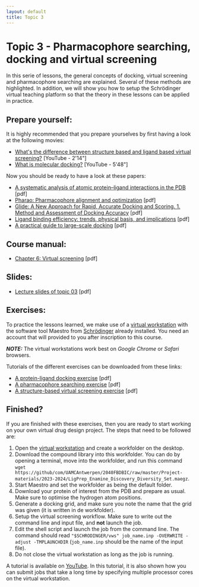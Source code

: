 ```yaml
---
layout: default
title: Topic 3
---
```


# Topic 3 - Pharmacophore searching, docking and virtual screening

In this serie of lessons, the general concepts of docking, virtual screening and pharmacophore searching are explained. Several of these methods are highlighted. In addition, we will show you how to setup the Schrödinger virtual teaching platform so that the theory in these lessons can be applied in practice.


## Prepare yourself:

It is highly recommended that you prepare yourselves by first having a look at the following movies:

- <a href="https://www.youtube.com/watch?v=fMbVB_huh28" target="_blank">What's the difference between structure based and ligand based virtual screening?</a> [YouTube - 2'14"]
- <a href="https://www.youtube.com/watch?v=EI7ojGoLLUk" target="_blank">What is molecular docking?</a> [YouTube - 5'48"]

Now you should be ready to have a look at these papers:

- <a href="Topic_03/MedChemComm_2017_8_1970.pdf" download>A systematic analysis of atomic protein–ligand interactions in the PDB</a> [pdf]
- <a href="Topic_03/Pharao.pdf" download>Pharao: Pharmacophore alignment and optimization</a> [pdf]
- <a href="Topic_03/Glide.pdf" download>Glide: A New Approach for Rapid, Accurate Docking and Scoring. 1. Method and Assessment of Docking Accuracy</a> [pdf]
- <a href="Topic_03/JMedChem_2008_51_2432.pdf" download>Ligand binding efficiency: trends, physical basis, and implications</a> [pdf]
- <a href="Topic_03/Guide_To_Docking.pdf" download>A practical guide to large-scale docking</a> [pdf]


## Course manual:

- <a href="Topic_03/6-Virtual_screening.pdf" download>Chapter 6: Virtual screening</a> [pdf]


## Slides:

- <a href="Topic_03/Slides_03.pdf" download>Lecture slides of topic 03</a> [pdf]


## Exercises:

To practice the lessons learned, we make use of a <a href="https://teaching2025-eu.gcp.tsg.schrodinger.com/workstation/#/" target="_blank">virtual workstation</a> with the software tool Maestro from <a href="https://www.schrodinger.com" target="_blank">Schrödinger</a> already installed. You need an account that will provided to you after inscription to this course.

**_NOTE:_**  The virtual workstations work best on *Google Chrome* or *Safari* browsers.


Tutorials of the different exercises can be downloaded from these links:

- <a href="Topic_03/gb-docking-ls.pdf" download>A protein-ligand docking exercise</a> [pdf]
- <a href="Topic_03/Pharmacophore_Searching.pdf" download>A pharmacophore searching exercise</a> [pdf]
- <a href="Topic_03/bc-sbvs-ls.pdf" download>A structure-based virtual screening exercise</a> [pdf]


## Finished?

If you are finished with these exercises, then you are ready to start working on your own virtual drug design project. The steps that need to be followed are:

1. Open the <a href="https://teaching2025-eu.gcp.tsg.schrodinger.com/workstation/#/" target="_blank">virtual workstation</a> and create a workfolder on the desktop.
2. Download the compound library into this workfolder. You can do by opening a terminal, move into the workfolder, and run this command `wget https://github/com/UAMCAntwerpen/2040FBDBIC/raw/master/Project-materials/2023-2024/LigPrep_Enamine_Discovery_Diversity_Set.maegz`.
3. Start Maestro and set the workfolder as being the default folder.
4. Download your protein of interest from the PDB and prepare as usual. Make sure to optimise the hydrogen atom positions.
5. Generate a docking grid, and make sure you note the name that the grid was given (it is written in de workfolder).
6. Setup the virtual screening workflow. Make sure to write out the command line and input file, and **not** launch the job.
7. Edit the shell script and launch the job from the command line. The command should read `"$SCHRODINGER/vws" job_name.inp -OVERWRITE -adjust -TMPLAUNCHDIR` (`job_name.inp` should be the name of the input file).
8. Do not close the virtual workstation as long as the job is running.

A tutorial is available on <a href="https://youtu.be/bX4-nFmLkjM?si=tFrrmJxgkvNSgjhv" target="_blank">YouTube</a>. In this tutorial, it is also shown how you can submit jobs that take a long time by specifying multiple processor cores on the virtual workstation.
